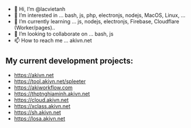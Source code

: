 - 👋 Hi, I’m @lacvietanh
- 👀 I’m interested in ... bash, js, php, electronjs, nodejs, MacOS, Linux, ...
- 🌱 I’m currently learning ... js, nodejs, electronjs, Firebase, Cloudflare (Worker/pages)..
- 💞️ I’m looking to collaborate on ... bash, js
- 📫 How to reach me ... akivn.net

## My current development projects:
- https://akivn.net
- https://tool.akivn.net/spleeter
- https://akiworkflow.com
- https://thptnghiaminh.akivn.net
- https://cloud.akivn.net
- https://xclass.akivn.net
- https://sh.akivn.net
- https://losa.akivn.net


<!---
lacvietanh/lacvietanh is a ✨ special ✨ repository because its `README.md` (this file) appears on your GitHub profile.
You can click the Preview link to take a look at your changes.
--->

